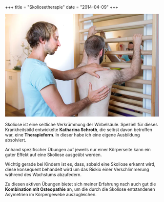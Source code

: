 +++
title = "Skoliosetherapie"
date = "2014-04-09"
+++

<img src="/img/skoliosetherapie.webp" >


Skoliose ist eine seitliche Verkrümmung der Wirbelsäule.
Speziell für dieses Krankheitsbild entwickelte **Katharina Schroth**, die selbst davon betroffen war, eine **Therapieform**. In dieser habe ich eine eigene Ausbildung absolviert.

Anhand spezifischer Übungen auf jeweils nur einer Körperseite kann ein guter Effekt auf eine Skoliose ausgeübt werden.


Wichtig gerade bei Kindern ist es, dass, sobald eine Skoliose erkannt wird, diese konsequent behandelt wird um das Riskio einer Verschlimmerung während des Wachstums abzufedern.


Zu diesen aktiven Übungen bietet sich meiner Erfahrung nach auch gut die **Kombination mit Osteopathie** an, um die durch die Skoliose entstandenen Asymetrien im Körpergewebe auszugleichen.